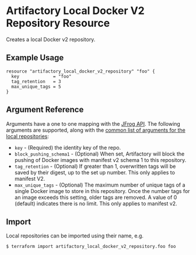 # Artifactory Local Docker V2 Repository Resource

Creates a local Docker v2 repository.

## Example Usage

```hcl
resource "artifactory_local_docker_v2_repository" "foo" {
  key 	          = "foo"
  tag_retention   = 3
  max_unique_tags = 5
}
```

## Argument Reference

Arguments have a one to one mapping with the [JFrog API](https://www.jfrog.com/confluence/display/RTF/Repository+Configuration+JSON).
The following arguments are supported, along with the [common list of arguments for the local repositories](local.md):

* `key` - (Required) the identity key of the repo.
* `block_pushing_schema1` - (Optional) When set, Artifactory will block the pushing of Docker images with manifest 
v2 schema 1 to this repository.
* `tag_retention` - (Optional) If greater than 1, overwritten tags will be saved by their digest, up to the set up 
number. This only applies to manifest V2.
* `max_unique_tags` - (Optional) The maximum number of unique tags of a single Docker image to store in this 
repository. Once the number tags for an image exceeds this setting, older tags are removed. 
A value of 0 (default) indicates there is no limit. This only applies to manifest v2.



## Import

Local repositories can be imported using their name, e.g.
```
$ terraform import artifactory_local_docker_v2_repository.foo foo
```